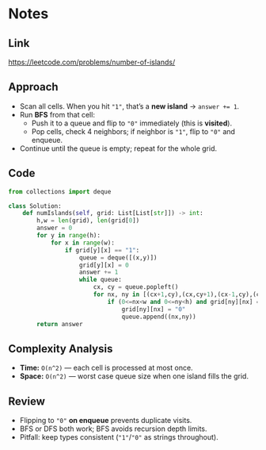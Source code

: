 # Notes

## Link
https://leetcode.com/problems/number-of-islands/

## Approach
- Scan all cells. When you hit `"1"`, that’s a **new island** → `answer += 1`.
- Run **BFS** from that cell:
  - Push it to a queue and flip to `"0"` immediately (this is **visited**).
  - Pop cells, check 4 neighbors; if neighbor is `"1"`, flip to `"0"` and enqueue.
- Continue until the queue is empty; repeat for the whole grid.

## Code
``` python
from collections import deque

class Solution:
    def numIslands(self, grid: List[List[str]]) -> int:
        h,w = len(grid), len(grid[0])
        answer = 0
        for y in range(h):
            for x in range(w):
                if grid[y][x] == "1":
                    queue = deque([(x,y)])
                    grid[y][x] = 0
                    answer += 1
                    while queue:
                        cx, cy = queue.popleft()
                        for nx, ny in [(cx+1,cy),(cx,cy+1),(cx-1,cy),(cx,cy-1)]:
                            if (0<=nx<w and 0<=ny<h) and grid[ny][nx] == "1":
                                grid[ny][nx] = "0"
                                queue.append((nx,ny))
        return answer
```

## Complexity Analysis
- **Time:** `O(n^2)` — each cell is processed at most once.  
- **Space:** `O(n^2)` — worst case queue size when one island fills the grid.

## Review
- Flipping to `"0"` **on enqueue** prevents duplicate visits.
- BFS or DFS both work; BFS avoids recursion depth limits.
- Pitfall: keep types consistent (`"1"`/`"0"` as strings throughout).
